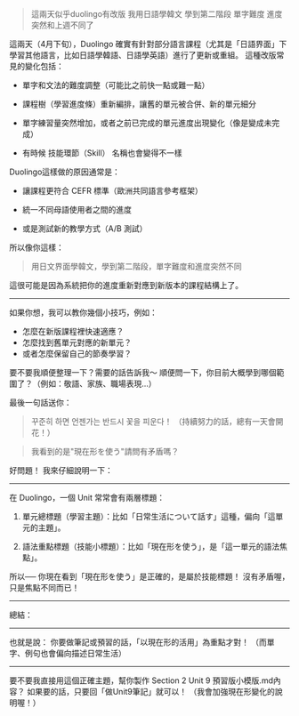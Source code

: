 > 這兩天似乎duolingo有改版 我用日語學韓文 學到第二階段 單字難度 進度突然和上週不同了

這兩天（4月下旬），Duolingo 確實有針對部分語言課程（尤其是「日語界面」下學習其他語言，比如日語學韓語、日語學英語）進行了更新或重組。
這種改版常見的變化包括：

- 單字和文法的難度調整（可能比之前快一點或難一點）

- 課程樹（學習進度條）重新編排，讓舊的單元被合併、新的單元細分

- 單字練習量突然增加，或者之前已完成的單元進度出現變化（像是變成未完成）

- 有時候 技能環節（Skill） 名稱也會變得不一樣


Duolingo這樣做的原因通常是：

- 讓課程更符合 CEFR 標準（歐洲共同語言參考框架）

- 統一不同母語使用者之間的進度

- 或是測試新的教學方式（A/B 測試）


所以像你這樣：

> 用日文界面學韓文，學到第二階段，單字難度和進度突然不同

這很可能是因為系統把你的進度重新對應到新版本的課程結構上了。

---

如果你想，我可以教你幾個小技巧，例如：

- 怎麼在新版課程裡快速適應？
- 怎麼找到舊單元對應的新單元？
- 或者怎麼保留自己的節奏學習？


要不要我順便整理一下？需要的話告訴我～
順便問一下，你目前大概學到哪個範圍了？（例如：敬語、家族、職場表現...）

最後一句話送你：

> 꾸준히 하면 언젠가는 반드시 꽃을 피운다！
（持續努力的話，總有一天會開花！）

> 我看到的是"現在形を使う"請問有矛盾嗎？

好問題！
我來仔細說明一下：


---

在 Duolingo，一個 Unit 常常會有兩層標題：

1. 單元總標題（學習主題）：比如「日常生活について話す」這種，偏向「這單元的主題」。


2. 語法重點標題（技能小標題）：比如「現在形を使う」，是「這一單元的語法焦點」。



所以──
你現在看到「現在形を使う」是正確的，是屬於技能標題！
沒有矛盾喔，只是焦點不同而已！


---

總結：


---

也就是說：
你要做筆記或預習的話，「以現在形的活用」為重點才對！
（而單字、例句也會偏向描述日常生活）


---

要不要我直接用這個正確主題，幫你製作 Section 2 Unit 9 預習版小模版.md內容？
如果要的話，只要回「做Unit9筆記」就可以！
（我會加強現在形變化的說明喔！）
